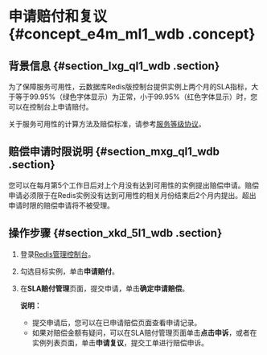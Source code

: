 # 申请赔付和复议 {#concept_e4m_ml1_wdb .concept}

## 背景信息 {#section_lxg_ql1_wdb .section}

为了保障服务可用性，云数据库Redis版控制台提供实例上两个月的SLA指标，大于等于99.95%（绿色字体显示）为正常，小于99.95%（红色字体显示）时，您可以在控制台上申请赔付。

关于服务可用性的计算方法及赔偿标准，请参考[服务等级协议](../../../../../intl.zh-CN/相关协议/服务等级协议.md#)。

## 赔偿申请时限说明 {#section_mxg_ql1_wdb .section}

您可以在每月第5个工作日后对上个月没有达到可用性的实例提出赔偿申请。赔偿申请必须限于在Redis实例没有达到可用性的相关月份结束后2个月内提出。超出申请时限的赔偿申请将不被受理。

## 操作步骤 {#section_xkd_5l1_wdb .section}

1.  登录[Redis管理控制台](https://kvstore.console.aliyun.com/)。
2.  勾选目标实例，单击**申请赔付**。
3.  在**SLA赔付管理**页面，提交申请，单击**确定申请赔偿**。

    **说明：** 

    -   提交申请后，您可以在已申请赔偿页面查看申请记录。
    -   如果对赔偿金额有疑问，可以在SLA赔付管理页面单击**点击申诉**，或者在实例列表页面，单击**申请复议**，提交工单进行赔偿申诉。

